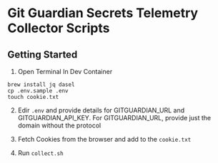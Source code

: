 # Git Guardian Secrets Telemetry Collector Scripts

## Getting Started 

1. Open Terminal In Dev Container

```
brew install jq dasel
cp .env.sample .env
touch cookie.txt
```

2. Edir `.env` and provide details for  GITGUARDIAN_URL and GITGUARDIAN_API_KEY. For
GITGUARDIAN_URL, provide just the domain without the protocol

3. Fetch Cookies from the browser and add to the `cookie.txt`

3. Run `collect.sh`